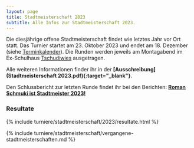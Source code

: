 ```yaml
---
layout: page
title: Stadtmeisterschaft 2023
subtitle: Alle Infos zur Stadtmeisterschaft 2023.
---
```


Die diesjährige offene Stadtmeisterschaft findet wie letztes Jahr vor Ort statt. Das Turnier startet am 23. Oktober 2023
und endet am 18. Dezember (siehe [Terminkalender](/terminkalender)). Die Runden werden jeweils am Montagabend im
Ex-Schulhaus [Tschudiwies](/info) ausgetragen.

Alle weiteren Informationen finder ihr in der **[Ausschreibung](Stadtmeisterschaft 2023.pdf){:target="\_blank"}**.

Den Schlussbericht zur letzten Runde findet ihr bei den Berichten: **[Roman Schmuki ist Stadtmeister 2023!](/2023-12-20-stadtmeisterschaft-2023-schlussbericht)**

### Resultate

{% include turniere/stadtmeisterschaft/2023/resultate.html %}

{% include turniere/stadtmeisterschaft/vergangene-stadtmeisterschaften.md %}
